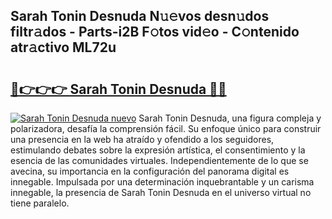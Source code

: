 ## Sarah Tonin Desnuda N𝚞𝚎vos desn𝚞dos filtr𝚊dos - Parts-i2B F𝚘tos vid𝚎o - C𝚘ntenido atr𝚊ctivo ML72u

# <h2><a href="http://mb5q5yp.tromn.icu/?c=Sarah+Tonin+Desnuda">🔗👉👉👉 Sarah Tonin Desnuda 🔗🔗</a></h2>

[![Sarah Tonin Desnuda nuevo](https://i.imgur.com/pEAQMta.gif)](http://mb5q5yp.tromn.icu/?c=Sarah+Tonin+Desnuda)
Sarah Tonin Desnuda, una figura compleja y polarizadora, desafía la comprensión fácil. Su enfoque único para construir una presencia en la web ha atraído y ofendido a los seguidores, estimulando debates sobre la expresión artística, el consentimiento y la esencia de las comunidades virtuales. Independientemente de lo que se avecina, su importancia en la configuración del panorama digital es innegable. Impulsada por una determinación inquebrantable y un carisma innegable, la presencia de Sarah Tonin Desnuda en el universo virtual no tiene paralelo.
